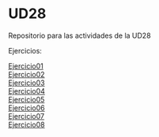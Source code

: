 # UD28
 Repositorio para las actividades de la UD28
 
 Ejercicios:

<a href="https://jordicunillerarivera.github.io/UD28/Ejercicio01/">Ejercicio01</a><br>
<a href="https://jordicunillerarivera.github.io/UD28/Ejercicio02/">Ejercicio02</a><br>
<a href="https://jordicunillerarivera.github.io/UD28/Ejercicio03/">Ejercicio03</a><br>
<a href="https://jordicunillerarivera.github.io/UD28/Ejercicio04/">Ejercicio04</a><br>
<a href="https://jordicunillerarivera.github.io/UD28/Ejercicio05/">Ejercicio05</a><br>
<a href="https://jordicunillerarivera.github.io/UD28/Ejercicio06/">Ejercicio06</a><br>
<a href="https://jordicunillerarivera.github.io/UD28/Ejercicio07/">Ejercicio07</a><br>
<a href="https://jordicunillerarivera.github.io/UD28/Ejercicio08/">Ejercicio08</a><br>
